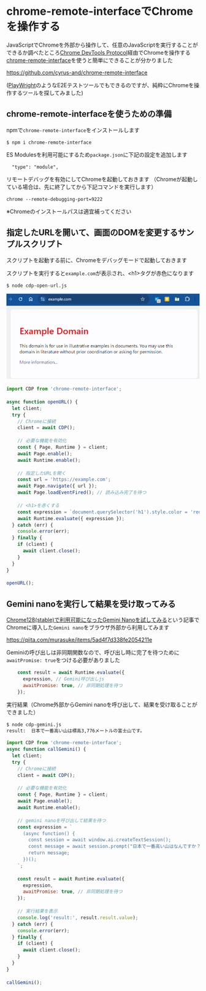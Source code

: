 # chrome-remote-interfaceでChromeを操作する

JavaScriptでChromeを外部から操作して、任意のJavaScriptを実行することができるか調べたところ[Chrome DevTools Protocol](https://chromedevtools.github.io/devtools-protocol/)経由でChromeを操作する
[chrome-remote-interface](https://github.com/cyrus-and/chrome-remote-interface)を使うと簡単にできることが分かりました

https://github.com/cyrus-and/chrome-remote-interface

([PlayWright](https://playwright.dev/)のようなE2Eテストツールでもできるのですが、純粋にChromeを操作するツールを探してみました)

## chrome-remote-interfaceを使うための準備

npmで`chrome-remote-interface`をインストールします
```
$ npm i chrome-remote-interface
```

ES Modulesを利用可能にするため`package.json`に下記の設定を追加します

```
  "type": "module",
```

リモートデバッグを有効にしてChromeを起動しておきます
（Chromeが起動している場合は、先に終了してから下記コマンドを実行します）

```
chrome --remote-debugging-port=9222
```
※Chromeのインストールパスは適宜補ってください

## 指定したURLを開いて、画面のDOMを変更するサンプルスクリプト

スクリプトを起動する前に、Chromeをデバッグモードで起動しておきます

スクリプトを実行すると`example.com`が表示され、&lt;h1&gt;タグが赤色になります
```
$ node cdp-open-url.js
```

![alt text](image.png)


```JavaScript:cdp-open-url.js
import CDP from 'chrome-remote-interface';

async function openURL() {
  let client;
  try {
    // Chromeに接続
    client = await CDP();

    // 必要な機能を有効化
    const { Page, Runtime } = client;
    await Page.enable();
    await Runtime.enable();

    // 指定したURLを開く
    const url = 'https://example.com';
    await Page.navigate({ url });
    await Page.loadEventFired(); // 読み込み完了を待つ

    // <h1>を赤くする
    const expression = `document.querySelector('h1').style.color = 'red'`;
    await Runtime.evaluate({ expression });
  } catch (err) {
    console.error(err);
  } finally {
    if (client) {
      await client.close();
    }
  }
}

openURL();
```


## Gemini nanoを実行して結果を受け取ってみる

[Chrome128(stable)で利用可能になったGemini Nanoを試してみる](https://qiita.com/murasuke/items/5ad4f7d338fe2054211e)という記事でChromeに導入した`Gemini nano`をブラウザ外部から利用してみます

https://qiita.com/murasuke/items/5ad4f7d338fe2054211e

Geminiの呼び出しは非同期関数なので、呼び出し時に完了を待つために`awaitPromise: true`をつける必要がありました

```javascript
    const result = await Runtime.evaluate({
      expression, // Gemini呼び出しjs
      awaitPromise: true, // 非同期処理を待つ
    });

```

実行結果（Chrome外部からGemini nanoを呼び出して、結果を受け取ることができました）
```bash
$ node cdp-gemini.js
result:  日本で一番高い山は標高3,776メートルの富士山です。
```

```JavaScript:cdp-gemini.js
import CDP from 'chrome-remote-interface';
async function callGemini() {
  let client;
  try {
    // Chromeに接続
    client = await CDP();

    // 必要な機能を有効化
    const { Page, Runtime } = client;
    await Page.enable();
    await Runtime.enable();

    // gemini nanoを呼び出して結果を待つ
    const expression = `
      (async function() {
        const session = await window.ai.createTextSession();
        const message = await session.prompt("日本で一番高い山はなんですか？");
        return message;
      })();
    `;

    const result = await Runtime.evaluate({
      expression,
      awaitPromise: true, // 非同期処理を待つ
    });

    // 実行結果を表示
    console.log('result:', result.result.value);
  } catch (err) {
    console.error(err);
  } finally {
    if (client) {
      await client.close();
    }
  }
}

callGemini();

```
